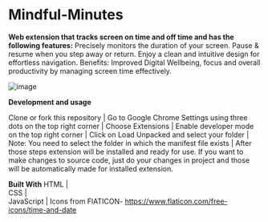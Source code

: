# Mindful-Minutes
**Web extension that tracks screen on time and off time and has the following features:** 
Precisely monitors the duration of your screen. Pause &amp; resume when you step away or return.
Enjoy a clean and intuitive design for effortless navigation. 
Benefits: Improved Digital Wellbeing, focus and overall productivity by managing screen time effectively.


![image](https://github.com/user-attachments/assets/86931699-5d18-4d68-a32b-7e5bd6f7893e)

**Development and usage**

Clone or fork this repository |
Go to Google Chrome Settings using three dots on the top right corner |
Choose Extensions |
Enable developer mode on the top right corner |
Click on Load Unpacked and select your folder | Note: You need to select the folder in which the manifest file exists |
After those steps extension will be installed and ready for use. If you want to make changes to source code, just do your changes in project and those will be automatically made for installed extension.


**Built With**
 HTML |  
 CSS |  
 JavaScript |
 Icons from FlATICON- https://www.flaticon.com/free-icons/time-and-date

